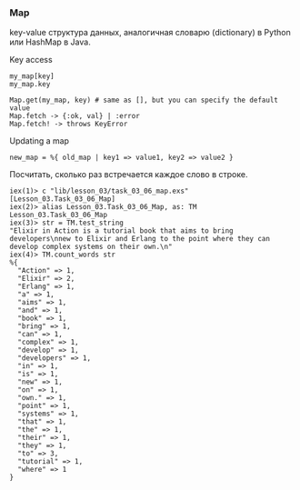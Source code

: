 ### Map

key-value структура данных, аналогичная словарю (dictionary) в Python или HashMap в Java.

Key access
```
my_map[key]
my_map.key

Map.get(my_map, key) # same as [], but you can specify the default value
Map.fetch -> {:ok, val} | :error
Map.fetch! -> throws KeyError
```

Updating a map
```
new_map = %{ old_map | key1 => value1, key2 => value2 }
```

Посчитать, сколько раз встречается каждое слово в строке.
```
iex(1)> c "lib/lesson_03/task_03_06_map.exs"
[Lesson_03.Task_03_06_Map]
iex(2)> alias Lesson_03.Task_03_06_Map, as: TM
Lesson_03.Task_03_06_Map
iex(3)> str = TM.test_string
"Elixir in Action is a tutorial book that aims to bring developers\nnew to Elixir and Erlang to the point where they can develop complex systems on their own.\n"
iex(4)> TM.count_words str  
%{
  "Action" => 1,
  "Elixir" => 2,
  "Erlang" => 1,
  "a" => 1,
  "aims" => 1,
  "and" => 1,
  "book" => 1,
  "bring" => 1,
  "can" => 1,
  "complex" => 1,
  "develop" => 1,
  "developers" => 1,
  "in" => 1,
  "is" => 1,
  "new" => 1,
  "on" => 1,
  "own." => 1,
  "point" => 1,
  "systems" => 1,
  "that" => 1,
  "the" => 1,
  "their" => 1,
  "they" => 1,
  "to" => 3,
  "tutorial" => 1,
  "where" => 1
}
```
